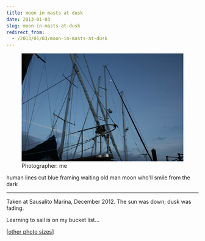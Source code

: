 ```yaml
---
title: moon in masts at dusk
date: 2013-01-03
slug: moon-in-masts-at-dusk
redirect_from:
  - /2013/01/03/moon-in-masts-at-dusk
---
```


<figure>
<img src="assets/moon-in-masts.jpg" />
<figcaption>Photographer: me</figcaption>
</figure>

<p class="haiku">human lines cut blue
framing waiting old man moon
who'll smile from the dark</p>

<hr>

Taken at Sausalito Marina, December 2012. The sun was down; dusk was fading.

Learning to sail is on my bucket list...

[<a href="https://www.flickr.com/photos/daniel_hardman/8331434557/sizes/l/">other photo sizes</a>]